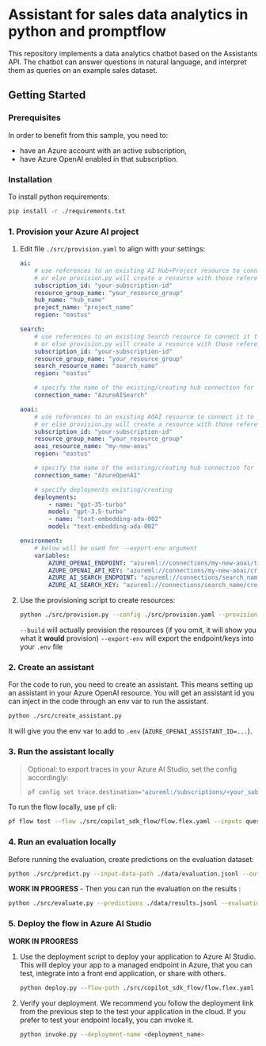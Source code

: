 # Assistant for sales data analytics in python and promptflow

This repository implements a data analytics chatbot based on the Assistants API.
The chatbot can answer questions in natural language, and interpret them as queries
on an example sales dataset.


## Getting Started

### Prerequisites

In order to benefit from this sample, you need to:
- have an Azure account with an active subscription,
- have Azure OpenAI enabled in that subscription.

### Installation

To install python requirements:

```bash
pip install -r ./requirements.txt
```

### 1. Provision your Azure AI project

1. Edit file `./src/provision.yaml` to align with your settings:

    ```yaml
    ai:
        # use references to an existing AI Hub+Project resource to connect it to your hub
        # or else provision.py will create a resource with those references
        subscription_id: "your-subscription-id"
        resource_group_name: "your_resource_group"
        hub_name: "hub_name"
        project_name: "project_name"
        region: "eastus"

    search:
        # use references to an existing Search resource to connect it to your hub
        # or else provision.py will create a resource with those references
        subscription_id: "your-subscription-id"
        resource_group_name: "your_resource_group"
        search_resource_name: "search_name"
        region: "eastus"

        # specify the name of the existing/creating hub connection for this resource
        connection_name: "AzureAISearch"

    aoai:
        # use references to an existing AOAI resource to connect it to your hub
        # or else provision.py will create a resource with those references
        subscription_id: "your-subscription-id"
        resource_group_name: "your_resource_group"
        aoai_resource_name: "my-new-aoai"
        region: "eastus"

        # specify the name of the existing/creating hub connection for this resource
        connection_name: "AzureOpenAI"

        # specify deployments existing/creating
        deployments:
            - name: "gpt-35-turbo"
            model: "gpt-3.5-turbo"
            - name: "text-embedding-ada-002"
            model: "text-embedding-ada-002"

    environment:
        # below will be used for --export-env argument
        variables:
            AZURE_OPENAI_ENDPOINT: "azureml://connections/my-new-aoai/target",
            AZURE_OPENAI_API_KEY: "azureml://connections/my-new-aoai/credentials/key",
            AZURE_AI_SEARCH_ENDPOINT: "azureml://connections/search_name/target",
            AZURE_AI_SEARCH_KEY: "azureml://connections/search_name/credentials/key",
    ```

2. Use the provisioning script to create resources:

    ```bash
    python ./src/provision.py --config ./src/provision.yaml --provision --export-env ./.env
    ```

    `--build` will actually provision the resources (if you omit, it will show you what it **would** provision)
    `--export-env` will export the endpoint/keys into your `.env` file

### 2. Create an assistant

For the code to run, you need to create an assistant. This means setting up an assistant in your Azure OpenAI resource.
You will get an assistant id you can inject in the code through an env var to run the assistant.

```bash
python ./src/create_assistant.py
```

It will give you the env var to add to `.env` (`AZURE_OPENAI_ASSISTANT_ID=...`).

### 3. Run the assistant locally

> Optional: to export traces in your Azure AI Studio, set the config accordingly:
> ```bash
> pf config set trace.destination="azureml:/subscriptions/<your_subscription_id>/resourceGroups/<your_resource_group>/providers/Microsoft.MachineLearningServices/workspaces/<your_project_name>"
> ```

To run the flow locally, use `pf` cli:

```bash
pf flow test --flow ./src/copilot_sdk_flow/flow.flex.yaml --inputs question="which month has peak sales in 2023"
```

### 4. Run an evaluation locally

Before running the evaluation, create predictions on the evaluation dataset:

```bash
python ./src/predict.py --input-data-path ./data/evaluation.jsonl --output-data-path ./data/predictions.jsonl
```

**WORK IN PROGRESS** - Then you can run the evaluation on the results :

```bash
python ./src/evaluate.py --predictions ./data/results.jsonl --evaluation-name dev001 --metrics similarity
```

### 5. Deploy the flow in Azure AI Studio

**WORK IN PROGRESS**

1. Use the deployment script to deploy your application to Azure AI Studio. This will deploy your app to a managed endpoint in Azure, that you can test, integrate into a front end application, or share with others.

    ```bash
    python deploy.py --flow-path ./src/copilot_sdk_flow/flow.flex.yaml --deployment-name <deployment_name> --endpoint-name <endpoint_name>
    ```

2. Verify your deployment. We recommend you follow the deployment link from the previous step to the test your application in the cloud. If you prefer to test your endpoint locally, you can invoke it.

    ```bash
    python invoke.py --deployment-name <deployment_name>
    ```
